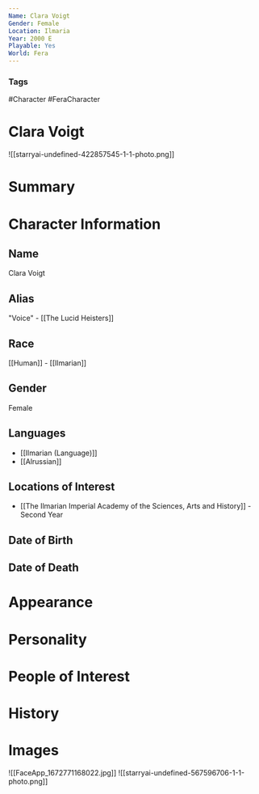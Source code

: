 ```yaml
---
Name: Clara Voigt
Gender: Female
Location: Ilmaria
Year: 2000 E
Playable: Yes
World: Fera
---
```


### Tags
#Character #FeraCharacter

# Clara Voigt
![[starryai-undefined-422857545-1-1-photo.png]]

# Summary


# Character Information

## Name
Clara Voigt

## Alias
"Voice" - [[The Lucid Heisters]]

## Race
[[Human]] - [[Ilmarian]]

## Gender
Female

## Languages
- [[Ilmarian (Language)]]
- [[Alrussian]]

## Locations of Interest
- [[The Ilmarian Imperial Academy of the Sciences, Arts and History]] - Second Year

## Date of Birth

## Date of Death

# Appearance

# Personality

# People of Interest

# History

# Images
![[FaceApp_1672771168022.jpg]]
![[starryai-undefined-567596706-1-1-photo.png]]